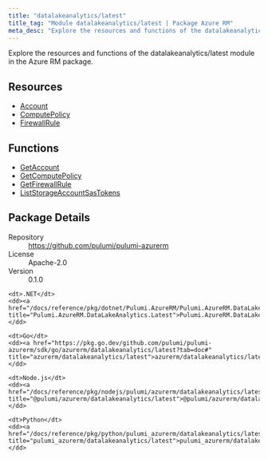 ```yaml
---
title: "datalakeanalytics/latest"
title_tag: "Module datalakeanalytics/latest | Package Azure RM"
meta_desc: "Explore the resources and functions of the datalakeanalytics/latest module in the Azure RM package."
---
```


<!-- WARNING: this file was generated by Pulumi Docs Generator. -->
<!-- Do not edit by hand unless you're certain you know what you are doing! -->

Explore the resources and functions of the datalakeanalytics/latest module in the Azure RM package.

<h2 id="resources">Resources</h2>
<ul class="api">
    <li><a href="account" title="Account"><span class="symbol resource"></span>Account</a></li>
    <li><a href="computepolicy" title="ComputePolicy"><span class="symbol resource"></span>ComputePolicy</a></li>
    <li><a href="firewallrule" title="FirewallRule"><span class="symbol resource"></span>FirewallRule</a></li>
</ul>

<h2 id="functions">Functions</h2>
<ul class="api">
    <li><a href="getaccount" title="GetAccount"><span class="symbol function"></span>GetAccount</a></li>
    <li><a href="getcomputepolicy" title="GetComputePolicy"><span class="symbol function"></span>GetComputePolicy</a></li>
    <li><a href="getfirewallrule" title="GetFirewallRule"><span class="symbol function"></span>GetFirewallRule</a></li>
    <li><a href="liststorageaccountsastokens" title="ListStorageAccountSasTokens"><span class="symbol function"></span>ListStorageAccountSasTokens</a></li>
</ul>

<h2 id="package-details">Package Details</h2>
<dl class="package-details">
	<dt>Repository</dt>
	<dd><a href="https://github.com/pulumi/pulumi-azurerm">https://github.com/pulumi/pulumi-azurerm</a></dd>
	<dt>License</dt>
	<dd>Apache-2.0</dd>
	<dt>Version</dt>
	<dd>0.1.0</dd>
</dl>



<dl class="tabular">

    <dt>.NET</dt>
    <dd><a href="/docs/reference/pkg/dotnet/Pulumi.AzureRM/Pulumi.AzureRM.DataLakeAnalytics.Latest.html" title="Pulumi.AzureRM.DataLakeAnalytics.Latest">Pulumi.AzureRM.DataLakeAnalytics.Latest</a></dd>

    <dt>Go</dt>
    <dd><a href="https://pkg.go.dev/github.com/pulumi/pulumi-azurerm/sdk/go/azurerm/datalakeanalytics/latest?tab=doc#" title="azurerm/datalakeanalytics/latest">azurerm/datalakeanalytics/latest</a></dd>

    <dt>Node.js</dt>
    <dd><a href="/docs/reference/pkg/nodejs/pulumi/azurerm/datalakeanalytics/latest/#" title="@pulumi/azurerm/datalakeanalytics/latest">@pulumi/azurerm/datalakeanalytics/latest</a></dd>

    <dt>Python</dt>
    <dd><a href="/docs/reference/pkg/python/pulumi_azurerm/datalakeanalytics/latest" title="pulumi_azurerm/datalakeanalytics/latest">pulumi_azurerm/datalakeanalytics/latest</a></dd>

</dl>

